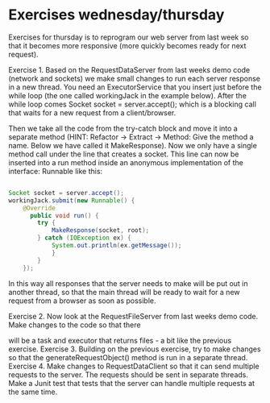 # Exercises wednesday/thursday
Exercises for thursday is to reprogram our web server from last week so that it becomes more responsive (more quickly
becomes ready for next request).

Exercise 1.
Based on the RequestDataServer from last weeks demo code (network and sockets) we make small changes to run each server
response in a new thread. You need an ExecutorService that you insert just before the while loop (the one called
workingJack in the example below). After the while loop comes Socket socket = server.accept(); which is a blocking call
that waits for a new request from a client/browser.

Then we take all the code from the try-catch block and move it into a separate method (HINT: Refactor -> Extract ->
Method: Give the method a name. Below we have called it MakeResponse). Now we only have a single method call under the
line that creates a socket. This line can now be inserted into a run method inside an anonymous implementation of the
interface: Runnable like this:

```java

Socket socket = server.accept();
workingJack.submit(new Runnable() {
    @Override
      public void run() {
        try {
            MakeResponse(socket, root);
        } catch (IOException ex) {
            System.out.println(ex.getMessage());
            }
        }
    });
```

In this way all responses that the server needs to make will be put out in another thread, so that the main thread will
be ready to wait for a new request from a browser as soon as possible.

Exercise 2.
Now look at the RequestFileServer from last weeks demo code. Make changes to the code so that there

will be a task and executor that returns files - a bit like the previous exercise.
Exercise 3.
Building on the previous exercise, try to make changes so that the generateRequestObject() method is run in a separate
thread.
Exercise 4.
Make changes to RequestDataClient so that it can send multiple requests to the server. The requests should be sent in
separate threads.
Make a Junit test that tests that the server can handle multiple requests at the same time.